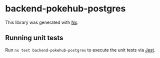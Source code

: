 # backend-pokehub-postgres

This library was generated with [Nx](https://nx.dev).

## Running unit tests

Run `nx test backend-pokehub-postgres` to execute the unit tests via [Jest](https://jestjs.io).
